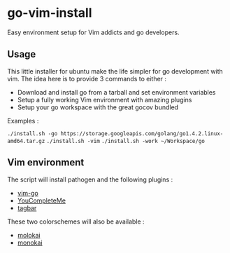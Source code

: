 # go-vim-install
Easy environment setup for Vim addicts and go developers.

## Usage

This little installer for ubuntu make the life simpler for go development with vim.
The idea here is to provide 3 commands to either :
- Download and install go from a tarball and set environment variables
- Setup a fully working Vim environment with amazing plugins
- Setup your go workspace with the great gocov bundled

Examples :

`./install.sh -go https://storage.googleapis.com/golang/go1.4.2.linux-amd64.tar.gz`
`./install.sh -vim`
`./install.sh -work ~/Workspace/go`

## Vim environment

The script will install pathogen and the following plugins :

- [vim-go](https://github.com/fatih/vim-gohttps://github.com/fatih/vim-go)
- [YouCompleteMe](https://github.com/Valloric/YouCompleteMe)
- [tagbar](https://github.com/majutsushi/tagbar)

These two colorschemes will also be available :

- [molokai](https://github.com/fatih/molokai)
- [monokai](https://github.com/sickill/vim-monokai)

